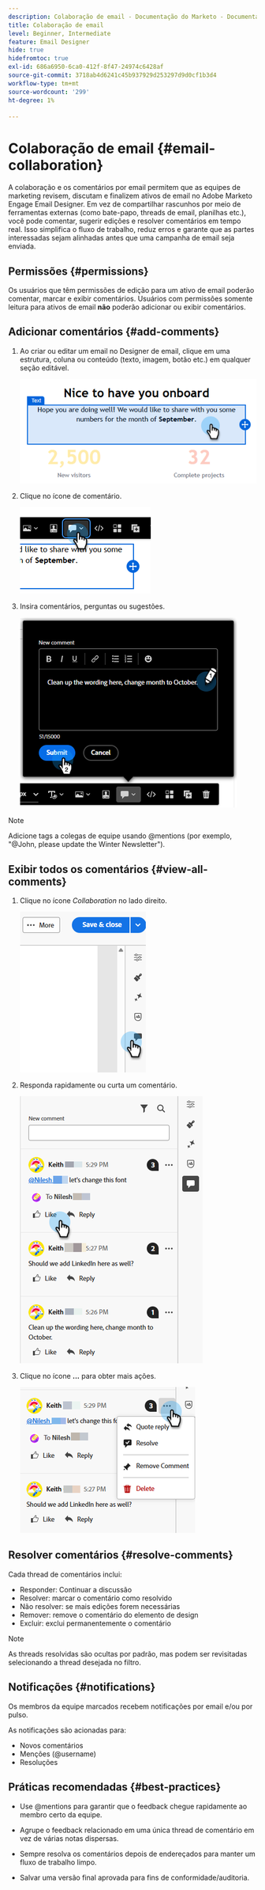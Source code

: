 ```yaml
---
description: Colaboração de email - Documentação do Marketo - Documentação do produto
title: Colaboração de email
level: Beginner, Intermediate
feature: Email Designer
hide: true
hidefromtoc: true
exl-id: 686a6950-6ca0-412f-8f47-24974c6428af
source-git-commit: 3718ab4d6241c45b937929d253297d9d0cf1b3d4
workflow-type: tm+mt
source-wordcount: '299'
ht-degree: 1%

---
```


# Colaboração de email {#email-collaboration}

A colaboração e os comentários por email permitem que as equipes de marketing revisem, discutam e finalizem ativos de email no Adobe Marketo Engage Email Designer. Em vez de compartilhar rascunhos por meio de ferramentas externas (como bate-papo, threads de email, planilhas etc.), você pode comentar, sugerir edições e resolver comentários em tempo real. Isso simplifica o fluxo de trabalho, reduz erros e garante que as partes interessadas sejam alinhadas antes que uma campanha de email seja enviada.

## Permissões {#permissions}

Os usuários que têm permissões de edição para um ativo de email poderão comentar, marcar e exibir comentários. Usuários com permissões somente leitura para ativos de email **não** poderão adicionar ou exibir comentários.

## Adicionar comentários {#add-comments}

1. Ao criar ou editar um email no Designer de email, clique em uma estrutura, coluna ou conteúdo (texto, imagem, botão etc.) em qualquer seção editável.

   ![](assets/email-collaboration-1.png)

1. Clique no ícone de comentário.

   ![](assets/email-collaboration-2.png)

1. Insira comentários, perguntas ou sugestões.

   ![](assets/email-collaboration-3.png)

>[!NOTE]
>
>Adicione tags a colegas de equipe usando @mentions (por exemplo, &quot;@John, please update the Winter Newsletter&quot;).

## Exibir todos os comentários {#view-all-comments}

1. Clique no ícone _Collaboration_ no lado direito.

   ![](assets/email-collaboration-4.png)

1. Responda rapidamente ou curta um comentário.

   ![](assets/email-collaboration-5.png)

1. Clique no ícone **...** para obter mais ações.

   ![](assets/email-collaboration-6.png)

## Resolver comentários {#resolve-comments}

Cada thread de comentários inclui:

* Responder: Continuar a discussão
* Resolver: marcar o comentário como resolvido
* Não resolver: se mais edições forem necessárias
* Remover: remove o comentário do elemento de design
* Excluir: exclui permanentemente o comentário

>[!NOTE]
>
>As threads resolvidas são ocultas por padrão, mas podem ser revisitadas selecionando a thread desejada no filtro.

## Notificações {#notifications}

Os membros da equipe marcados recebem notificações por email e/ou por pulso.

As notificações são acionadas para:

* Novos comentários
* Menções (@username)
* Resoluções

## Práticas recomendadas {#best-practices}

* Use @mentions para garantir que o feedback chegue rapidamente ao membro certo da equipe.

* Agrupe o feedback relacionado em uma única thread de comentário em vez de várias notas dispersas.

* Sempre resolva os comentários depois de endereçados para manter um fluxo de trabalho limpo.

* Salvar uma versão final aprovada para fins de conformidade/auditoria.
